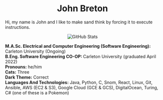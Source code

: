 <h1 align="center">
John Breton
</h1>

<p>
  Hi, my name is John and I like to make sand think by forcing it to execute instructions. 
  </br>
  <p align="center">
<img alt = "GitHub Stats" src="https://github-readme-stats.vercel.app/api?username=john-breton&count_private=true&show_icons=true&icon_color=fff&hide_border=true&title_color=5391FE&text_color=fff&theme=dark">
</p>
  <b>M.A.Sc. Electrical and Computer Engineering (Software Engineering):</b> Carleton University (Ongoing)
  </br>
  <b>B.Eng. Software Engineering CO-OP: </b> Carleton University (graduated April 2022)
  </br>
  <b>Pronouns:</b> he/him
  </br>
  <b>Cats:</b> Three
  </br>
  <b>Dark Theme:</b> Correct
  </br>
  <b>Languages And Technologies:</b> Java, Python, C, Snom, React, Linux, Git, Ansible, AWS (EC2 & S3), Google Cloud (GCE & GCS), DigitalOcean, Turing, C# (one of these is a Pokemon)
</p>
